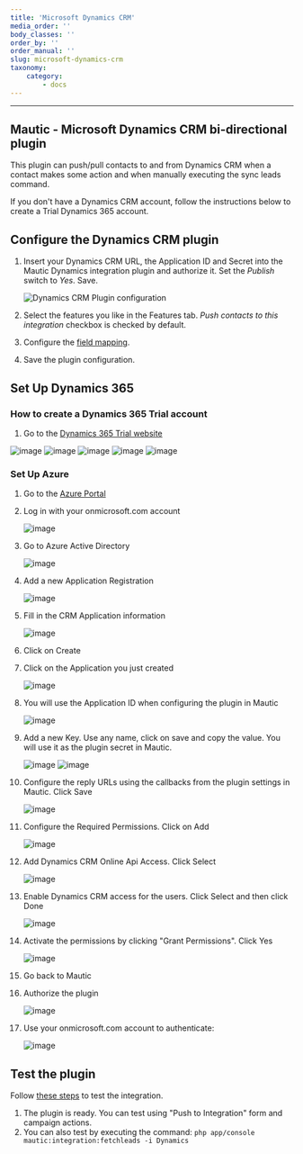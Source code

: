 ```yaml
---
title: 'Microsoft Dynamics CRM'
media_order: ''
body_classes: ''
order_by: ''
order_manual: ''
slug: microsoft-dynamics-crm
taxonomy:
    category:
        - docs
---
```


-------------------------

## Mautic - Microsoft Dynamics CRM bi-directional plugin

This plugin can push/pull contacts to and from Dynamics CRM when a contact makes some action and when manually executing the sync leads command.

If you don't have a Dynamics CRM account, follow the instructions below to create a Trial Dynamics 365 account.

## Configure the Dynamics CRM plugin

1. Insert your Dynamics CRM URL, the Application ID and Secret into the Mautic Dynamics integration plugin and authorize it. Set the *Publish* switch to *Yes*. Save.

   ![Dynamics CRM Plugin configuration](858c5a2a7134.png "Dynamics CRM Plugin configuration")

1. Select the features you like in the Features tab. *Push contacts to this integration* checkbox is checked by default.
1. Configure the [field mapping][field mapping].
1. Save the plugin configuration.

## Set Up Dynamics 365

### How to create a Dynamics 365 Trial account

1. Go to the [Dynamics 365 Trial website][Dynamics 365 Trial website]

![image](bbdb46ab545f.png)
![image](8106fe116d63.png)
![image](d08c1298aa54.png)
![image](7084b5f865d5.png)
![image](fd5952a2005f.png)

### Set Up Azure

1. Go to the [Azure Portal][Azure Portal]
1. Log in with your onmicrosoft.com account

   ![image](4e7c9a85014f.png)

1. Go to Azure Active Directory

   ![image](1ecee71fe408.png)

1. Add a new Application Registration

   ![image](72e65de87640.png)

1. Fill in the CRM Application information

   ![image](402a6170bc22.png)

1. Click on Create
1. Click on the Application you just created

   ![image](3570e550894a.png)

1. You will use the Application ID when configuring the plugin in Mautic

   ![image](1f320e76452e.png)

1. Add a new Key. Use any name, click on save and copy the value. You will use it as the plugin secret in Mautic.

   ![image](a53a371dd0fb.png)
   ![image](5b254970ed35.png)

1. Configure the reply URLs using the callbacks from the plugin settings in Mautic. Click Save

   ![image](e2a837fe2fc7.png)

1. Configure the Required Permissions. Click on Add

   ![image](a2482b3511de.png)

1. Add Dynamics CRM Online Api Access. Click Select

   ![image](b6977cfd4de7.png)

1. Enable Dynamics CRM access for the users. Click Select and then click Done

   ![image](7de74e72ae3d.png)

1. Activate the permissions by clicking "Grant Permissions". Click Yes

   ![image](abc667cdd178.png)

1. Go back to Mautic
1. Authorize the plugin

   ![image](858c5a2a7134.png)

1. Use your onmicrosoft.com account to authenticate:

   ![image](3a66e53a9265.png)

## Test the plugin

Follow [these steps][testing] to test the integration.

1. The plugin is ready. You can test using "Push to Integration" form and campaign actions.
1. You can also test by executing the command: `php app/console mautic:integration:fetchleads -i Dynamics`

[mautic]: <https://mautic.org>
[Mautic]: <https://mautic.org>

[field mapping]: <field_mapping.html>
[testing]: <integration_test.html>
[points]: <./../points>
[Dynamics 365 Trial website]:<https://www.microsoft.com/en-us/free-crm-trial.aspx>
[Azure Portal]:<https://portal.azure.com>